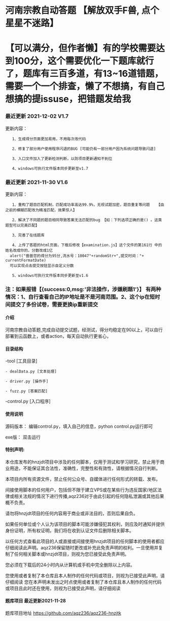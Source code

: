 # 河南宗教自动答题  【解放双手F兽, 点个星星不迷路】
# 【可以满分，但作者懒】有的学校需要达到100分，这个需要优化一下题库就行了，题库有三百多道，有13~16道错题，需要一个一个排查，懒了不想搞，有自己想搞的提issuse，把错题发给我 
### 最近更新 2021-12-02     V1.7
更新内容：

       1、生成得分页面更加易用，不用每次改代码
       
       2、修复了部分用户使用程序闪退的BUG [可能仍有一部分用户因为系统问题导致闪退]
       
       3、入口文件加入了更新检测判断，以防项目更新通知不到位
       
       4、windows可执行文件版本同步更新至v1.7




### 最近更新 2021-11-30     V1.6
更新内容：

       1、重构了题目匹配机制，匹配成功率高达99.9%，无视试题加密，题目重复等问题   【由之前的模糊匹配改为精准匹配，效果惊人】
       
       2、解决了不同题的题目相同导致答案无法匹配的bug 【如：下列选项正确的是() 。这类题型可以完美匹配】
       
       3、完善了在线题库
       
       4、上传了答题的html页面，下载后修改【examination.js】这个文件的第161行 中的姓名改成你的，分数改成1亿
      alert("兽兽您的得分为95分,流水号：10047"+randomStr+",提交时间："+ currentFormatDate)
      可以实现点击提交按钮显示自定义分数
       
       5、windows可执行文件版本同步更新至v1.6
       
  
### 注：如果报错【{success:0,msg:'非法操作，涉嫌刷题1'}】  有两种情况：1、自行查看自己的IP地址是不是河南范围。2、这个ip在短时间提交了多份试卷，需要更换ip重新提交
       
       

#### 介绍
河南宗教自动答题,完成自动提交试题，经测试，得分均稳定在90以上，可以自行部署到云函数上，或者action，每天自动执行更省心，

#### 目录结构
-tool [工具目录]

    - dealData.py [文本处理]
    
    - driver.py [操作手]
    
    - fuzz.py [答案匹配]
    
-control.py [入口程序]



#### 使用说明
源码版本：
	编辑control.py，填入自己的信息，python control.py运行即可

exe版：
         双击运行
	 
	 
	 
#### 特别声明:
本仓库发布的hnzjdt项目中涉及的任何脚本，仅用于测试和学习研究，禁止用于商业用途，不能保证其合法性，准确性，完整性和有效性，请根据情况自行判断。

本项目内所有资源文件，禁止任何公众号、自媒体进行任何形式的转载、发布。

间接使用脚本的任何用户，包括但不限于建立VPS或在某些行为违反国家/地区法律或相关法规的情况下进行传播,aqz236对于由此引起的任何隐私泄漏或其他后果概不负责。

请勿将hnzjdt项目的任何内容用于商业或非法目的，否则后果自负。

如果任何单位或个人认为该项目的脚本可能涉嫌侵犯其权利，则应及时通知并提供身份证明，所有权证明，我们将在收到认证文件后删除相关脚本。

以任何方式查看此项目的人或直接或间接使用hnzjdt项目的任何脚本的使用者都应仔细阅读此声明。aqz236保留随时更改或补充此免责声明的权利。一旦使用并复制了任何相关脚本或hnzjdt项目，则视为您已接受此免责声明。

您必须在下载后的24小时内从计算机或手机中完全删除以上内容。

您使用或者复制了本仓库且本人制作的任何代码或项目，则视为已接受此声明，请仔细阅读
您在本声明未发出之时点使用或者复制了本仓库且本人制作的任何代码或项目且此时还在使用，则视为已接受此声明，请仔细阅读

#### 题库项目 最近更新2021-11-28
 题库项目地址 https://github.com/aqz236/aqz236-hnzjtk
